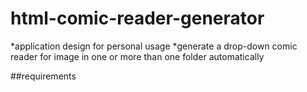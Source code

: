 # html-comic-reader-generator
*application design for personal usage
*generate a drop-down comic reader for image in one or more than one folder automatically

##requirements
